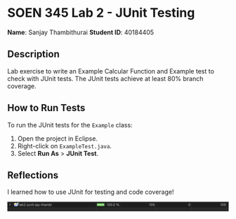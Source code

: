 # SOEN 345 Lab 2 - JUnit Testing

**Name**: Sanjay Thambithurai 
**Student ID**: 40184405 

## Description

Lab exercise to write an Example Calcular Function and Example test to check with JUnit tests. The JUnit tests achieve at least 80% branch coverage.


## How to Run Tests

To run the JUnit tests for the `Example` class:
1. Open the project in Eclipse.
2. Right-click on `ExampleTest.java`.
3. Select **Run As** > **JUnit Test**.

## Reflections

I learned how to use JUnit for testing and code coverage!

![Branch Coverage Image!](branch%20coverage%20lab2.png)

